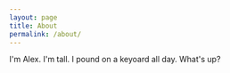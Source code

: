 ```yaml
---
layout: page
title: About
permalink: /about/
---
```


I'm Alex. I'm tall. I pound on a keyoard all day. What's up?

